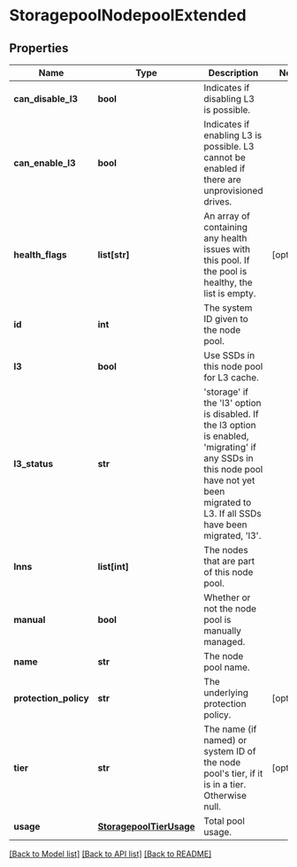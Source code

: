 # StoragepoolNodepoolExtended

## Properties
Name | Type | Description | Notes
------------ | ------------- | ------------- | -------------
**can_disable_l3** | **bool** | Indicates if disabling L3 is possible. | 
**can_enable_l3** | **bool** | Indicates if enabling L3 is possible. L3 cannot be enabled if there are unprovisioned drives. | 
**health_flags** | **list[str]** | An array of containing any health issues with this pool.  If the pool is healthy, the list is empty. | [optional] 
**id** | **int** | The system ID given to the node pool. | 
**l3** | **bool** | Use SSDs in this node pool for L3 cache. | 
**l3_status** | **str** | &#39;storage&#39; if the &#39;l3&#39; option is disabled. If the l3 option is enabled, &#39;migrating&#39; if any SSDs in this node pool have not yet been migrated to L3. If all SSDs have been migrated, &#39;l3&#39;. | 
**lnns** | **list[int]** | The nodes that are part of this node pool. | 
**manual** | **bool** | Whether or not the node pool is manually managed. | 
**name** | **str** | The node pool name. | 
**protection_policy** | **str** | The underlying protection policy. | [optional] 
**tier** | **str** | The name (if named) or system ID of the node pool&#39;s tier, if it is in a tier. Otherwise null. | [optional] 
**usage** | [**StoragepoolTierUsage**](StoragepoolTierUsage.md) | Total pool usage. | 

[[Back to Model list]](../README.md#documentation-for-models) [[Back to API list]](../README.md#documentation-for-api-endpoints) [[Back to README]](../README.md)


